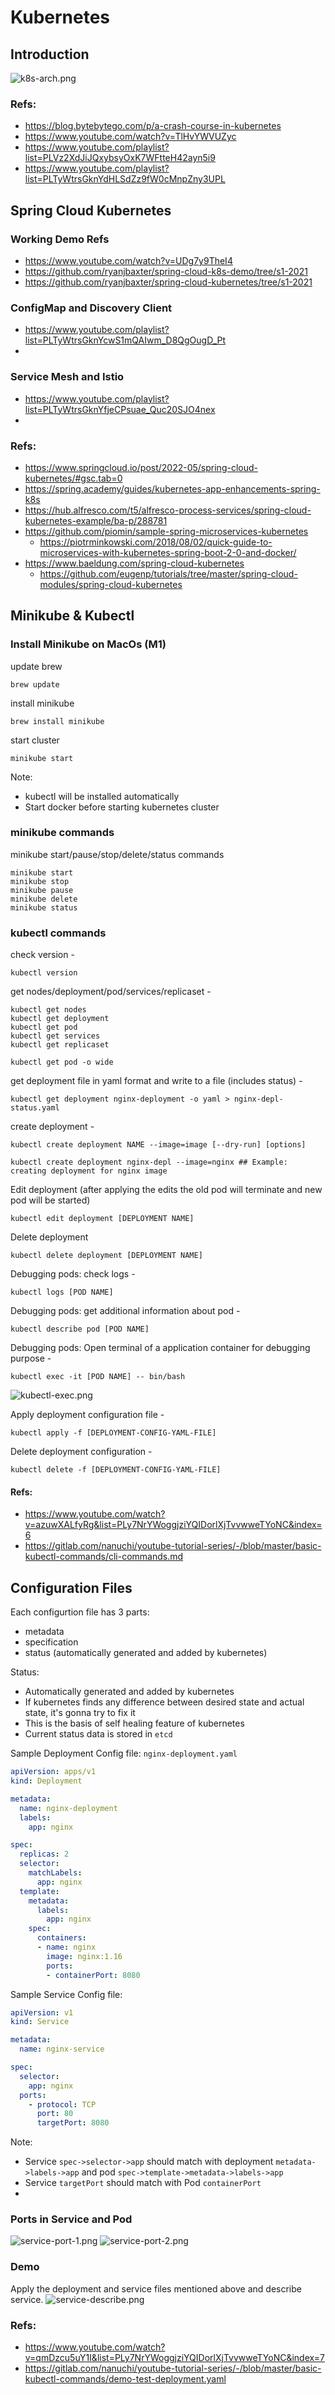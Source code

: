 # Kubernetes

## Introduction

![k8s-arch.png](../images/k8s/k8s-arch.png)

### Refs:
- https://blog.bytebytego.com/p/a-crash-course-in-kubernetes
- https://www.youtube.com/watch?v=TlHvYWVUZyc
- https://www.youtube.com/playlist?list=PLVz2XdJiJQxybsyOxK7WFtteH42ayn5i9
- https://www.youtube.com/playlist?list=PLTyWtrsGknYdHLSdZz9fW0cMnpZny3UPL

## Spring Cloud Kubernetes


### Working Demo Refs
- https://www.youtube.com/watch?v=UDg7y9TheI4
- https://github.com/ryanjbaxter/spring-cloud-k8s-demo/tree/s1-2021
- https://github.com/ryanjbaxter/spring-cloud-kubernetes/tree/s1-2021


### ConfigMap and Discovery Client
- https://www.youtube.com/playlist?list=PLTyWtrsGknYcwS1mQAIwm_D8QgOugD_Pt
- 

### Service Mesh and Istio
- https://www.youtube.com/playlist?list=PLTyWtrsGknYfjeCPsuae_Quc20SJO4nex
-

### Refs:
- https://www.springcloud.io/post/2022-05/spring-cloud-kubernetes/#gsc.tab=0
- https://spring.academy/guides/kubernetes-app-enhancements-spring-k8s
- https://hub.alfresco.com/t5/alfresco-process-services/spring-cloud-kubernetes-example/ba-p/288781
- https://github.com/piomin/sample-spring-microservices-kubernetes
  - https://piotrminkowski.com/2018/08/02/quick-guide-to-microservices-with-kubernetes-spring-boot-2-0-and-docker/
- https://www.baeldung.com/spring-cloud-kubernetes
  - https://github.com/eugenp/tutorials/tree/master/spring-cloud-modules/spring-cloud-kubernetes


## Minikube & Kubectl
### Install Minikube on MacOs (M1)
update brew 
```
brew update
```
install minikube
```
brew install minikube
```
start cluster
```
minikube start
```

Note: 
- kubectl will be installed automatically
- Start docker before starting kubernetes cluster
  
### minikube commands
minikube start/pause/stop/delete/status commands
```
minikube start
minikube stop
minikube pause
minikube delete
minikube status
```

### kubectl commands
check version - 
```
kubectl version
```

get nodes/deployment/pod/services/replicaset - 
```
kubectl get nodes
kubectl get deployment
kubectl get pod
kubectl get services
kubectl get replicaset
```
```
kubectl get pod -o wide
```
get deployment file in yaml format and write to a file (includes status) - 
```
kubectl get deployment nginx-deployment -o yaml > nginx-depl-status.yaml
```


create deployment - 
```
kubectl create deployment NAME --image=image [--dry-run] [options]
```
```
kubectl create deployment nginx-depl --image=nginx ## Example: creating deployment for nginx image
```

Edit deployment (after applying the edits the old pod will terminate and new pod will be started)
```
kubectl edit deployment [DEPLOYMENT NAME]
```


Delete deployment
```
kubectl delete deployment [DEPLOYMENT NAME]
```

Debugging pods: check logs - 
```
kubectl logs [POD NAME]
```

Debugging pods: get additional information about pod - 
```
kubectl describe pod [POD NAME]
```

Debugging pods: Open terminal of a application container for debugging purpose - 
```
kubectl exec -it [POD NAME] -- bin/bash
```
![kubectl-exec.png](../images/k8s/kubectl-exec.png)

Apply deployment configuration file - 
```
kubectl apply -f [DEPLOYMENT-CONFIG-YAML-FILE]
```

Delete deployment configuration - 
```
kubectl delete -f [DEPLOYMENT-CONFIG-YAML-FILE]
```

#### Refs:
- https://www.youtube.com/watch?v=azuwXALfyRg&list=PLy7NrYWoggjziYQIDorlXjTvvwweTYoNC&index=6
- https://gitlab.com/nanuchi/youtube-tutorial-series/-/blob/master/basic-kubectl-commands/cli-commands.md


## Configuration Files
Each configurtion file has 3 parts:
- metadata
- specification
- status (automatically generated and added by kubernetes)

Status: 
- Automatically generated and added by kubernetes
- If kubernetes finds any difference between desired state and actual state, it's gonna try to fix it
-  This is the basis of self healing feature of kubernetes
-  Current status data is stored in `etcd`


Sample Deployment Config file: `nginx-deployment.yaml`
```yaml
apiVersion: apps/v1
kind: Deployment

metadata:
  name: nginx-deployment
  labels:
    app: nginx

spec:
  replicas: 2
  selector:
    matchLabels:
      app: nginx
  template:
    metadata:
      labels:
        app: nginx
    spec:
      containers:
      - name: nginx
        image: nginx:1.16
        ports:
        - containerPort: 8080
```

Sample Service Config file:
```yaml
apiVersion: v1
kind: Service

metadata:
  name: nginx-service

spec:
  selector:
    app: nginx
  ports:
    - protocol: TCP
      port: 80
      targetPort: 8080 

```

Note: 
- Service `spec->selector->app` should match with deployment `metadata->labels->app` and pod `spec->template->metadata->labels->app`
- Service `targetPort` should match with Pod `containerPort`
- 

### Ports in Service and Pod
![service-port-1.png](../images/k8s/service-port-1.png)
![service-port-2.png](../images/k8s/service-port-2.png)


### Demo
Apply the deployment and service files mentioned above and describe service. 
![service-describe.png](../images/k8s/service-describe.png)


### Refs:
- https://www.youtube.com/watch?v=qmDzcu5uY1I&list=PLy7NrYWoggjziYQIDorlXjTvvwweTYoNC&index=7
- https://gitlab.com/nanuchi/youtube-tutorial-series/-/blob/master/basic-kubectl-commands/demo-test-deployment.yaml